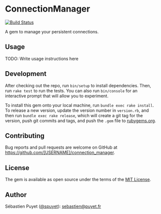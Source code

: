 # ConnectionManager

[![Build Status](https://travis-ci.com/spuyet/connection_manager.svg?token=n5bcPpqTwxxsDsj9JB2x&branch=master)](https://travis-ci.com/spuyet/connection_manager)

A gem to manage your persistent connections.

## Usage

TODO: Write usage instructions here

## Development

After checking out the repo, run `bin/setup` to install dependencies. Then, run `rake test` to run the tests. You can also run `bin/console` for an interactive prompt that will allow you to experiment.

To install this gem onto your local machine, run `bundle exec rake install`. To release a new version, update the version number in `version.rb`, and then run `bundle exec rake release`, which will create a git tag for the version, push git commits and tags, and push the `.gem` file to [rubygems.org](https://rubygems.org).

## Contributing

Bug reports and pull requests are welcome on GitHub at https://github.com/[USERNAME]/connection_manager.

## License

The gem is available as open source under the terms of the [MIT License](https://opensource.org/licenses/MIT).

## Author

Sébastien Puyet ([@spuyet](https://twitter.com/spuyet)): [sebastien@puyet.fr](mailto:sebastien@puyet.fr)
